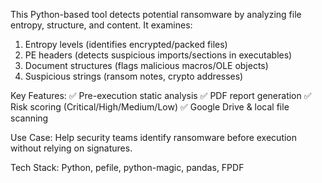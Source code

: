 This Python-based tool detects potential ransomware by analyzing file entropy, structure, and content. It examines:

1. Entropy levels (identifies encrypted/packed files) 
2. PE headers (detects suspicious imports/sections in executables)
3. Document structures (flags malicious macros/OLE objects)
4. Suspicious strings (ransom notes, crypto addresses)
   
Key Features:
✅ Pre-execution static analysis
✅ PDF report generation
✅ Risk scoring (Critical/High/Medium/Low)
✅ Google Drive & local file scanning

Use Case:
Help security teams identify ransomware before execution without relying on signatures.

Tech Stack: Python, pefile, python-magic, pandas, FPDF
